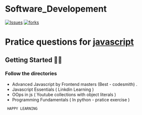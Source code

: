 # Software_Developement

[![Issues](https://img.shields.io/github/issues/chait04/Software_Developement
)](#issues)
[![forks](https://img.shields.io/github/forks/chait04/Software_Developement
)](#forks)

# Pratice questions for <a href="https://www.w3resource.com/javascript-exercises/javascript-basic-exercises.php">javascript</a>

##  Getting Started 👨‍💻

### Follow the directories

* Advanced Javascript by Frontend masters (Best - codesmith) .
* Javascript Essentials ( Linkdin Learning )
* OOps in js ( Youtube collections with object literals )
* Programming Fundamentals ( In python - pratice exercise )

<code> HAPPY LEARNING </code>
